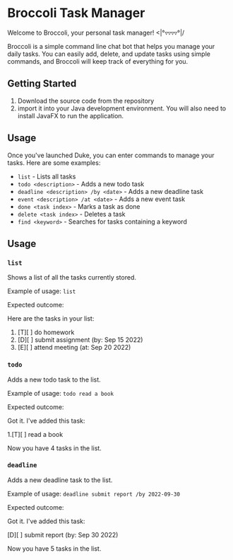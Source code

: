 # Broccoli Task Manager

Welcome to Broccoli, your personal task manager! <|°▿▿▿▿°|/

Broccoli is a simple command line chat bot that helps you manage your daily tasks. You can easily add, delete, and update tasks using simple commands, and Broccoli will keep track of everything for you.

## Getting Started

1. Download the source code from the repository 
2. import it into your Java development environment. 
You will also need to install JavaFX to run the application.

## Usage

Once you've launched Duke, you can enter commands to manage your tasks. Here are some examples:

- `list` - Lists all tasks
- `todo <description>` - Adds a new todo task
- `deadline <description> /by <date>` - Adds a new deadline task
- `event <description> /at <date>` - Adds a new event task
- `done <task index>` - Marks a task as done
- `delete <task index>` - Deletes a task
- `find <keyword>` - Searches for tasks containing a keyword

## Usage

### `list`

Shows a list of all the tasks currently stored.

Example of usage:
`list`

Expected outcome:

Here are the tasks in your list:

1. [T][ ] do homework
2. [D][ ] submit assignment (by: Sep 15 2022)
3. [E][ ] attend meeting (at: Sep 20 2022)

### `todo`

Adds a new todo task to the list.

Example of usage:
`todo read a book`

Expected outcome:

Got it. I've added this task:

1.[T][ ] read a book

Now you have 4 tasks in the list.

### `deadline`

Adds a new deadline task to the list.

Example of usage:
`deadline submit report /by 2022-09-30`

Expected outcome:

Got it. I've added this task:

[D][ ] submit report (by: Sep 30 2022)

Now you have 5 tasks in the list.

